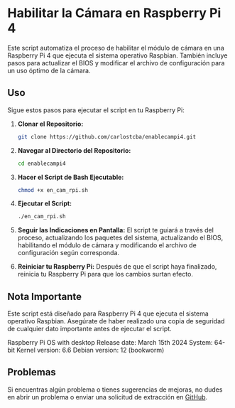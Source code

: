 # Habilitar la Cámara en Raspberry Pi 4

Este script automatiza el proceso de habilitar el módulo de cámara en una Raspberry Pi 4 que ejecuta el sistema operativo Raspbian. También incluye pasos para actualizar el BIOS y modificar el archivo de configuración para un uso óptimo de la cámara.

## Uso

Sigue estos pasos para ejecutar el script en tu Raspberry Pi:

1. **Clonar el Repositorio:**
    ```bash
    git clone https://github.com/carlostcba/enablecampi4.git
    ```

2. **Navegar al Directorio del Repositorio:**
    ```bash
    cd enablecampi4
    ```

3. **Hacer el Script de Bash Ejecutable:**
    ```bash
    chmod +x en_cam_rpi.sh
    ```

4. **Ejecutar el Script:**
    ```bash
    ./en_cam_rpi.sh
    ```

5. **Seguir las Indicaciones en Pantalla:**
    El script te guiará a través del proceso, actualizando los paquetes del sistema, actualizando el BIOS, habilitando el módulo de cámara y modificando el archivo de configuración según corresponda.

6. **Reiniciar tu Raspberry Pi:**
    Después de que el script haya finalizado, reinicia tu Raspberry Pi para que los cambios surtan efecto.

## Nota Importante

Este script está diseñado para Raspberry Pi 4 que ejecuta el sistema operativo Raspbian. Asegúrate de haber realizado una copia de seguridad de cualquier dato importante antes de ejecutar el script.

Raspberry Pi OS with desktop
Release date: March 15th 2024
System: 64-bit
Kernel version: 6.6
Debian version: 12 (bookworm)

## Problemas

Si encuentras algún problema o tienes sugerencias de mejoras, no dudes en abrir un problema o enviar una solicitud de extracción en [GitHub](https://github.com/carlostcba/enablecampi4).

